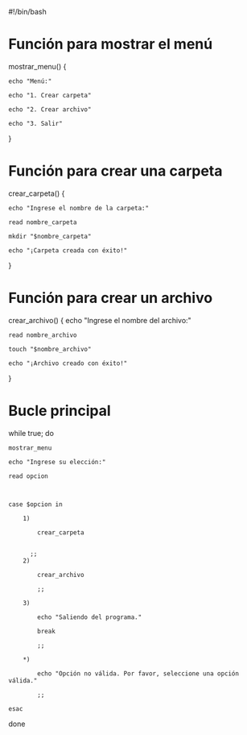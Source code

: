 #!/bin/bash



# Función para mostrar el menú

mostrar_menu() {

    echo "Menú:"

    echo "1. Crear carpeta"

    echo "2. Crear archivo"

    echo "3. Salir"

}



# Función para crear una carpeta

crear_carpeta() {

    echo "Ingrese el nombre de la carpeta:"

    read nombre_carpeta

    mkdir "$nombre_carpeta"

    echo "¡Carpeta creada con éxito!"

}



# Función para crear un archivo

crear_archivo() {
    echo "Ingrese el nombre del archivo:"

    read nombre_archivo

    touch "$nombre_archivo"

    echo "¡Archivo creado con éxito!"

}



# Bucle principal

while true; do

    mostrar_menu

    echo "Ingrese su elección:"

    read opcion



    case $opcion in

        1)

            crear_carpeta

         
          ;;
        2)

            crear_archivo

            ;;

        3)

            echo "Saliendo del programa."

            break

            ;;

        *)

            echo "Opción no válida. Por favor, seleccione una opción válida."

            ;;

    esac

done




